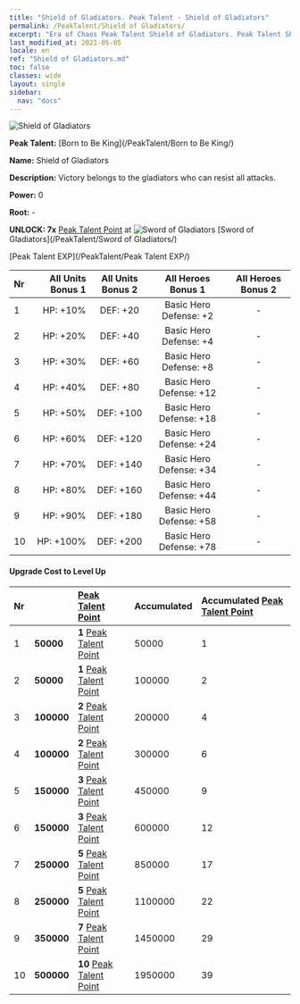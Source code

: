 ```yaml
---
title: "Shield of Gladiators. Peak Talent - Shield of Gladiators"
permalink: /PeakTalent/Shield of Gladiators/
excerpt: "Era of Chaos Peak Talent Shield of Gladiators. Peak Talent Shield of Gladiators. Shield of Gladiators"
last_modified_at: 2021-05-05
locale: en
ref: "Shield of Gladiators.md"
toc: false
classes: wide
layout: single
sidebar:
  nav: "docs"
---
```


  ![Shield of Gladiators](/images/pt/talent_4102.png)

  **Peak Talent:** [Born to Be King](/PeakTalent/Born to Be King/)

  **Name:** Shield of Gladiators

  **Description:** Victory belongs to the gladiators who can resist all attacks.

  **Power:** 0

  **Root:** -

  **UNLOCK: 7x** [Peak Talent Point](/Items/con_934/) at ![Sword of Gladiators](/images/pt/talent_4101.png) [Sword of Gladiators](/PeakTalent/Sword of Gladiators/)

  [Peak Talent EXP](/PeakTalent/Peak Talent EXP/)

  | Nr | All Units Bonus 1 | All Units Bonus 2 | All Heroes Bonus 1 | All Heroes Bonus 2 |
  |:---|--------------:|:-------------:|:-------------:|:-------------:|
  | 1 | HP: +10% | DEF: +20 | Basic Hero Defense: +2 | - |
  | 2 | HP: +20% | DEF: +40 | Basic Hero Defense: +4 | - |
  | 3 | HP: +30% | DEF: +60 | Basic Hero Defense: +8 | - |
  | 4 | HP: +40% | DEF: +80 | Basic Hero Defense: +12 | - |
  | 5 | HP: +50% | DEF: +100 | Basic Hero Defense: +18 | - |
  | 6 | HP: +60% | DEF: +120 | Basic Hero Defense: +24 | - |
  | 7 | HP: +70% | DEF: +140 | Basic Hero Defense: +34 | - |
  | 8 | HP: +80% | DEF: +160 | Basic Hero Defense: +44 | - |
  | 9 | HP: +90% | DEF: +180 | Basic Hero Defense: +58 | - |
  | 10 | HP: +100% | DEF: +200 | Basic Hero Defense: +78 | - |


#### Upgrade Cost to Level Up

  | Nr | <i class="fas fa-coins"/> | [Peak Talent Point](/Items/con_934/) | Accumulated <i class="fas fa-coins"/> | Accumulated [Peak Talent Point](/Items/con_934/) |
  |:---|:--------------|:-------------|:-------------|:-------------|
  | 1 | **50000** | **1** [Peak Talent Point](/Items/con_934/) | 50000 | 1 |
  | 2 | **50000** | **1** [Peak Talent Point](/Items/con_934/) | 100000 | 2 |
  | 3 | **100000** | **2** [Peak Talent Point](/Items/con_934/) | 200000 | 4 |
  | 4 | **100000** | **2** [Peak Talent Point](/Items/con_934/) | 300000 | 6 |
  | 5 | **150000** | **3** [Peak Talent Point](/Items/con_934/) | 450000 | 9 |
  | 6 | **150000** | **3** [Peak Talent Point](/Items/con_934/) | 600000 | 12 |
  | 7 | **250000** | **5** [Peak Talent Point](/Items/con_934/) | 850000 | 17 |
  | 8 | **250000** | **5** [Peak Talent Point](/Items/con_934/) | 1100000 | 22 |
  | 9 | **350000** | **7** [Peak Talent Point](/Items/con_934/) | 1450000 | 29 |
  | 10 | **500000** | **10** [Peak Talent Point](/Items/con_934/) | 1950000 | 39 |
